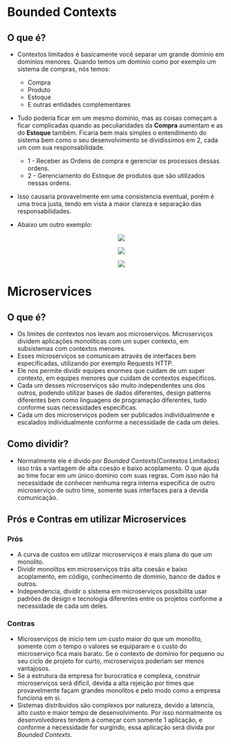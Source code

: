 # Bounded Contexts

## O que é?
- Contextos limitados é basicamente você separar um grande domínio em domínios menores. Quando temos um domínio como por exemplo um sistema de compras, nós temos:
  - Compra
  - Produto
  - Estoque
  - E outras entidades complementares
- Tudo poderia ficar em um mesmo domínio, mas as coisas começam a ficar complicadas quando as peculiaridades da **Compra** aumentam e as do **Estoque** também. Ficaria bem mais simples o entendimento do sistema bem como o seu desenvolvimento se dividissimos em 2, cada um com sua responsabilidade.
    - 1 - Receber as Ordens de compra e gerenciar os processos dessas ordens.
    - 2 - Gerenciamento do Estoque de produtos que são utilizados nessas ordens.
- Isso causaria provavelmente em uma consistencia eventual, porém é uma troca justa, tendo em vista a maior clareza e separação das responsabilidades.

- Abaixo um outro exemplo:
  <p align="center">
    <img src="https://github.com/matsennin/domain-driven-design/blob/master/images/Single_Domain_Model.png" />
  </p>
  
  <p align="center">
    <img src="https://github.com/matsennin/domain-driven-design/blob/master/images/Overlaping_Contexts.png" />
  </p>
  
  <p align="center">
    <img src="https://github.com/matsennin/domain-driven-design/blob/master/images/Bounded_Contexts.png" />
  </p>

# Microservices

## O que é?
- Os limites de contextos nos levam aos microserviços. Microserviços dividem aplicações monolíticas com um super contexto, em subsistemas com contextos menores.
- Esses microserviços se comunicam através de interfaces bem especificadas, utilizando por exemplo Requests HTTP.
- Ele nos permite dividir equipes enormes que cuidam de um super contexto, em equipes menores que cuidam de contextos especificos.
- Cada um desses microserviços são muito independentes uns dos outros, podendo utilizar bases de dados diferentes, design patterns diferentes bem como linguagens de programação diferentes, tudo conforme suas necessidades especificas.
- Cada um dos microserviços podem ser publicados individualmente e escalados individualmente conforme a necessidade de cada um deles.

## Como dividir?
- Normalmente ele é divido por _Bounded Contexts_(Contextos Limitados) isso trás a vantagem de alta coesão e baixo acoplamento. O que ajuda ao time focar em um único domínio com suas regras. Com isso não há necessidade de conhecer nenhuma regra interna especifica de outro microserviço de outro time, somente suas interfaces para a devida comunicação.

## Prós e Contras em utilizar Microservices
### Prós
  - A curva de custos em utilizar microserviços é mais plana do que um monolito.
  - Dividir monolitos em microserviços trás alta coesão e baixo acoplamento, em código, conhecimento de domínio, banco de dados e outros.
  - Independencia, dividir o sistema em microserviços possíbilita usar padrões de design e tecnologia diferentes entre os projetos conforme a necessidade de cada um deles.
### Contras
  - Microserviços de inicio tem um custo maior do que um monolito, somente com o tempo o valores se equiparam e o custo do microserviço fica mais barato. Se o contexto de domínio for pequeno ou seu ciclo de projeto for curto, microserviços poderiam ser menos vantajosos.
  - Se a estrutura da empresa for burocratica e complexa, construir microserviços será dificil, devida a alta rejeição por times que provavelmente façam grandes monolitos e pelo modo como a empresa funciona em si.
  - Sistemas distribuidos são complexos por natureza, devido a latencia, alto custo e maior tempo de desenvolvimento. Por isso normalmente os desenvolvedores tendem a começar com somente 1 aplicação, e conforme a necessidade for surgindo, essa aplicação será divida por _Bounded Contexts_.
